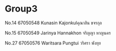 # Group3
No.14  67050548 Kunasin Kajonkulคุณาสิน ขจรกุล

No.15 67050549  Jarinya Hannakhon จริญญา หาญนคร

No.27  67050576  Waritsara Pungtui   วริศรา พังทุย
